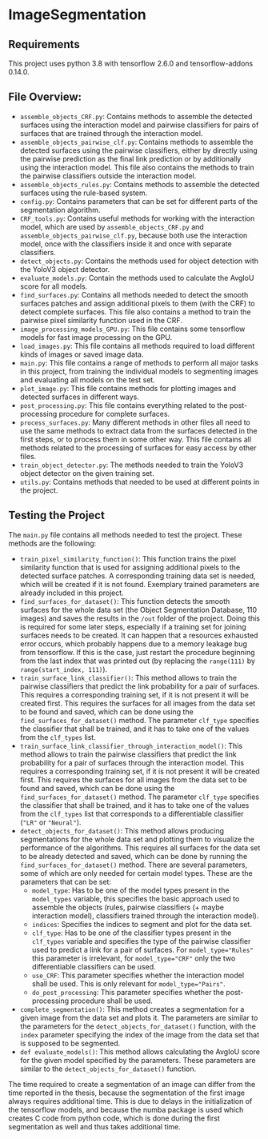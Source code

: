# ImageSegmentation
## Requirements
This project uses python 3.8 with tensorflow 2.6.0 and tensorflow-addons 0.14.0.
## File Overview:
- `assemble_objects_CRF.py`: Contains methods to assemble the detected surfaces using
the interaction model and pairwise classifiers for pairs of surfaces that are trained
through the interaction model.
- `assemble_objects_pairwise_clf.py`: Contains methods to assemble the detected surfaces using
the pairwise classifiers, either by directly using the pairwise prediction as the final link
prediction or by additionally using the interaction model. This file also contains the 
methods to train the pairwise classifiers outside the interaction model.
- `assemble_objects_rules.py`: Contains methods to assemble the detected surfaces using
the rule-based system.
- `config.py`: Contains parameters that can be set for different parts of the segmentation algorithm.
- `CRF_tools.py`: Contains useful methods for working with the interaction model, which
are used by `assemble_objects_CRF.py` and `assemble_objects_pairwise_clf.py`, because both use
the interaction model, once with the classifiers inside it and once with separate classifiers.
- `detect_objects.py`: Contains the methods used for object detection with the YoloV3 object detector.
- `evaluate_models.py`: Contain the methods used to calculate the AvgIoU score for all models.
- `find_surfaces.py`: Contains all methods needed to detect the smooth surfaces patches and
assign additional pixels to them (with the CRF) to detect complete surfaces. This file also
contains a method to train the pairwise pixel similarity function used in the CRF.
- `image_processing_models_GPU.py`: This file contains some tensorflow models for fast image processing
on the GPU.
- `load_images.py`: This file contains all methods required to load different kinds of images or
saved image data.
- `main.py`: This file contains a range of methods to perform all major tasks in this project,
from training the individual models to segmenting images and evaluating all models on the test set.
- `plot_image.py`: This file contains methods for plotting images and detected surfaces in different ways.
- `post_processing.py`: This file contains everything related to the post-processing procedure for
complete surfaces.
- `process_surfaces.py`: Many different methods in other files all need to use the same methods to
extract data from the surfaces detected in the first steps, or to process them in some other way.
This file contains all methods related to the processing of surfaces for easy access by other files.
- `train_object_detector.py`: The methods needed to train the YoloV3 object detector on the given
training set.
- `utils.py`: Contains methods that needed to be used at different points in the project.

## Testing the Project
The `main.py` file contains all methods needed to test the project. These methods are the following:
- `train_pixel_similarity_function()`: This function trains the pixel similarity function that
is used for assigning additional pixels to the detected surface patches. A corresponding training data
set is needed, which will be created if it is not found. Exemplary trained parameters are already
included in this project.
- `find_surfaces_for_dataset()`: This function detects the smooth surfaces for the whole data set
  (the Object Segmentation Database, 110 images) and saves the results in the `/out` folder of the project.
Doing this is required for some later steps, especially if a training set for joining surfaces needs to be
created. It can happen that a resources exhausted error occurs, which probably happens due to a
memory leakage bug from tensorflow. If this is the case, just restart the procedure beginning from the last
index that was printed out (by replacing the `range(111)` by `range(start_index, 111)`).
- `train_surface_link_classifier()`: This method allows to train the pairwise classifiers that predict
the link probability for a pair of surfaces. This requires a corresponding training set, if it is not
present it will be created first. This requires the surfaces for all images from the data set to
be found and saved, which can be done using the `find_surfaces_for_dataset()` method. The parameter
`clf_type` specifies the classifier that shall be trained, and it has to take one of the values
from the `clf_types` list.
- `train_surface_link_classifier_through_interaction_model()`: This method allows to train the pairwise classifiers that predict
the link probability for a pair of surfaces through the interaction model. This requires a corresponding training set, if it is not
present it will be created first. This requires the surfaces for all images from the data set to
be found and saved, which can be done using the `find_surfaces_for_dataset()` method. The parameter
`clf_type` specifies the classifier that shall be trained, and it has to take one of the values
from the `clf_types` list that corresponds to a differentiable classifier (`"LR"` or `"Neural"`).
- `detect_objects_for_dataset()`: This method allows producing segmentations for the whole data set
and plotting them to visualize the performance of the algorithms. This requires all surfaces
for the data set to be already detected and saved, which can be done by running the `find_surfaces_for_dataset()`
method. There are several parameters,
some of which are only needed for certain model types. These are the parameters that can be set:
  - `model_type`: Has to be one of the model types present in the `model_types` variable, this specifies
  the basic approach used to assemble the objects (rules, pairwise classifiers (+ maybe interaction model),
  classifiers trained through the interaction model).
  - `indices`: Specifies the indices to segment and plot for the data set.
  - `clf_type`: Has to be one of the classifier types present in the `clf_types` variable and specifies
  the type of the pairwise classifier used to predict a link for a pair of surfaces. For
  `model_type="Rules"` this parameter is irrelevant, for `model_type="CRF"` only the two differentiable
  classifiers can be used.
  - `use_CRF`: This parameter specifies whether the interaction model shall be used. This is only
  relevant for `model_type="Pairs"`.
  - `do_post_processing`: This parameter specifies whether the post-processing procedure shall be used.
- `complete_segmentation()`: This method creates a segmentation for a given image from the data set and plots it.
The parameters are similar to the parameters for the `detect_objects_for_dataset()` function,
with the `index` parameter specifying the index of the image from the data set that is supposed to be segmented.
- `def evaluate_models()`: This method allows calculating the AvgIoU score for the given model specified
by the parameters. These parameters are similar to the `detect_objects_for_dataset()` function.

The time required to create a segmentation of an image can differ from the time reported in the thesis,
because the segmentation of the first image always requires additional time. This is due to delays in
the initialization of the tensorflow models, and because the numba package is used which creates C
code from python code, which is done during the first segmentation as well and thus takes additional time.